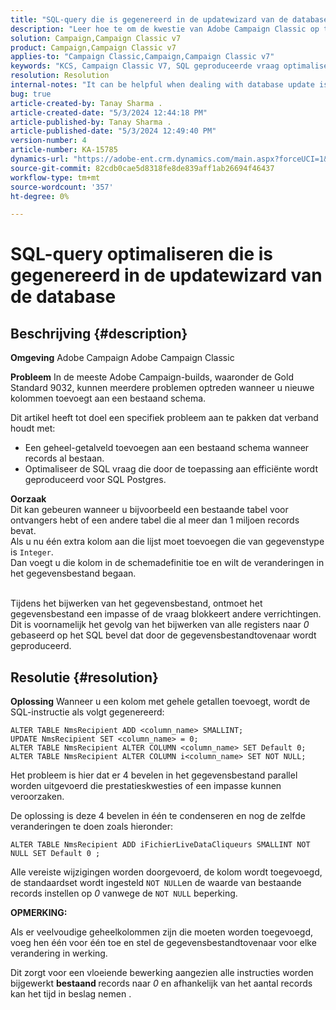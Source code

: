 ```yaml
---
title: "SQL-query die is gegenereerd in de updatewizard van de database optimaliseren"
description: "Leer hoe te om de kwestie van Adobe Campaign Classic op te lossen waar de nieuwe kolommen aan een bestaand schema moeten worden toegevoegd."
solution: Campaign,Campaign Classic v7
product: Campaign,Campaign Classic v7
applies-to: "Campaign Classic,Campaign,Campaign Classic v7"
keywords: "KCS, Campaign Classic V7, SQL geproduceerde vraag optimaliseren, de tovenaar van de gegevensbestandupdate"
resolution: Resolution
internal-notes: "It can be helpful when dealing with database update issues with big tables"
bug: true
article-created-by: Tanay Sharma .
article-created-date: "5/3/2024 12:44:18 PM"
article-published-by: Tanay Sharma .
article-published-date: "5/3/2024 12:49:40 PM"
version-number: 4
article-number: KA-15785
dynamics-url: "https://adobe-ent.crm.dynamics.com/main.aspx?forceUCI=1&pagetype=entityrecord&etn=knowledgearticle&id=d6a7c3d4-4a09-ef11-9f8a-6045bd026dc7"
source-git-commit: 82cdb0cae5d8318fe8de839aff1ab26694f46437
workflow-type: tm+mt
source-wordcount: '357'
ht-degree: 0%

---
```


# SQL-query optimaliseren die is gegenereerd in de updatewizard van de database

## Beschrijving {#description}


<b>Omgeving</b>
Adobe Campaign Adobe Campaign Classic

<b>Probleem</b>
In de meeste Adobe Campaign-builds, waaronder de Gold Standard 9032, kunnen meerdere problemen optreden wanneer u nieuwe kolommen toevoegt aan een bestaand schema.

Dit artikel heeft tot doel een specifiek probleem aan te pakken dat verband houdt met:

- Een geheel-getalveld toevoegen aan een bestaand schema wanneer records al bestaan.
- Optimaliseer de SQL vraag die door de toepassing aan efficiënte wordt geproduceerd voor SQL Postgres.


<b>Oorzaak</b>
<br>Dit kan gebeuren wanneer u bijvoorbeeld een bestaande tabel voor ontvangers hebt of een andere tabel die al meer dan 1 miljoen records bevat.
<br>Als u nu één extra kolom aan die lijst moet toevoegen die van gegevenstype is `Integer`.
<br>Dan voegt u die kolom in de schemadefinitie toe en wilt de veranderingen in het gegevensbestand begaan.

<br>Tijdens het bijwerken van het gegevensbestand, ontmoet het gegevensbestand een impasse of de vraag blokkeert andere verrichtingen.
<br>Dit is voornamelijk het gevolg van het bijwerken van alle registers naar *0* gebaseerd op het SQL bevel dat door de gegevensbestandtovenaar wordt geproduceerd.<br>

## Resolutie {#resolution}


<b>Oplossing</b>
Wanneer u een kolom met gehele getallen toevoegt, wordt de SQL-instructie als volgt gegenereerd:


```
ALTER TABLE NmsRecipient ADD <column_name> SMALLINT;
UPDATE NmsRecipient SET <column_name> = 0;
ALTER TABLE NmsRecipient ALTER COLUMN <column_name> SET Default 0;
ALTER TABLE NmsRecipient ALTER COLUMN i<column_name> SET NOT NULL;
```


Het probleem is hier dat er 4 bevelen in het gegevensbestand parallel worden uitgevoerd die prestatieskwesties of een impasse kunnen veroorzaken.

De oplossing is deze 4 bevelen in één te condenseren en nog de zelfde veranderingen te doen zoals hieronder:


```
ALTER TABLE NmsRecipient ADD iFichierLiveDataCliqueurs SMALLINT NOT NULL SET Default 0 ;
```


Alle vereiste wijzigingen worden doorgevoerd, de kolom wordt toegevoegd, de standaardset wordt ingesteld `NOT NULL`en de waarde van bestaande records instellen op *0* vanwege de `NOT NULL` beperking.



<b>OPMERKING:</b>

Als er veelvoudige geheelkolommen zijn die moeten worden toegevoegd, voeg hen één voor één toe en stel de gegevensbestandtovenaar voor elke verandering in werking.

Dit zorgt voor een vloeiende bewerking aangezien alle instructies worden bijgewerkt <b>bestaand </b>records naar *0* en afhankelijk van het aantal records kan het tijd in beslag nemen .
